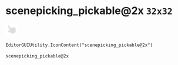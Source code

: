 # scenepicking_pickable@2x `32x32`
<img src="/img/scenepicking_pickable.png" width=32 height=32>

``` CSharp
EditorGUIUtility.IconContent("scenepicking_pickable@2x")
```
```
scenepicking_pickable@2x
```
